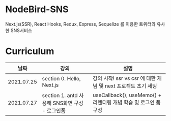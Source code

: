 # NodeBird-SNS
Next.js(SSR), React Hooks, Redux, Express, Sequelize 를 이용한 트위터와 유사한 SNS서비스

# Curriculum
|날짜|강의|설명|
|------|---|---|
|2021.07.25|section 0. Hello, Next.js|강의 시작! ssr vs csr 에 대한 개념 및 next 프로젝트 초기 세팅 |
|2021.07.27|section 1. antd 사용해 SNS화면 구성 - 로그인폼| useCallback(), useMemo() + 리렌더링 개념 학습 및 로그인 폼 구성 |

